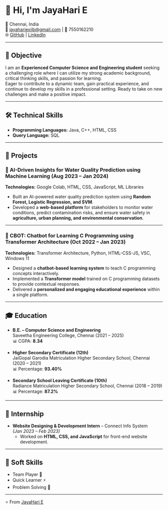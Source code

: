 # 👋 Hi, I'm JayaHari E  

📍 Chennai, India  
📧 [jayahariexiib@gmail.com](mailto:jayahariexiib@gmail.com) | 📱 7550162210  
🌐 [GitHub](https://github.com/jayahari10001) | [LinkedIn](https://www.linkedin.com/in/jayahari-e-756281288)  

---

## 🎯 Objective  
I am an **Experienced Computer Science and Engineering student** seeking a challenging role where I can utilize my strong academic background, critical thinking skills, and passion for learning.  
Eager to contribute to a dynamic team, gain practical experience, and continue to develop my skills in a professional setting. Ready to take on new challenges and make a positive impact.  

---

## 🛠️ Technical Skills  

- **Programming Languages:** Java, C++, HTML, CSS  
- **Query Language:** SQL  

---

## 🚀 Projects  

### 🔹 AI-Driven Insights for Water Quality Prediction using Machine Learning (Aug 2023 – Jan 2024)  
**Technologies:** Google Colab, HTML, CSS, JavaScript, ML Libraries  
- Built an AI-powered water quality prediction system using **Random Forest, Logistic Regression, and SVM**.  
- Developed a **web-based platform** for stakeholders to monitor water conditions, predict contamination risks, and ensure water safety in **agriculture, urban planning, and environmental conservation**.  

---

### 🔹 CBOT: Chatbot for Learning C Programming using Transformer Architecture (Oct 2022 – Jan 2023)  
**Technologies:** Transformer Architecture, Python, HTML-CSS-JS, VSC, Windows 11  
- Designed a **chatbot-based learning system** to teach C programming concepts interactively.  
- Implemented a **Transformer model** trained on C programming datasets to provide contextual responses.  
- Delivered a **personalized and engaging educational experience** within a single platform.  

---

## 🎓 Education  

- **B.E. – Computer Science and Engineering**  
  Saveetha Engineering College, Chennai (2021 – 2025)  
  📊 CGPA: **8.34**  

- **Higher Secondary Certificate (12th)**  
  JaiGopal Garodia Matriculation Higher Secondary School, Chennai (2020 – 2021)  
  📊 Percentage: **93.40%**  

- **Secondary School Leaving Certificate (10th)**  
  Radiance Matriculation Higher Secondary School, Chennai (2018 – 2019)  
  📊 Percentage: **87.2%**  

---

## 💼 Internship  

- **Website Designing & Development Intern** – Connect Info System  
  *(Jan 2023 – Feb 2023)*  
  - Worked on **HTML, CSS, and JavaScript** for front-end website development.  

---

## 🤝 Soft Skills  

- Team Player 🤝  
- Quick Learner ⚡  
- Problem Solving 🧩  

---

⭐️ From [JayaHari E](https://github.com/jayahari10001)  
